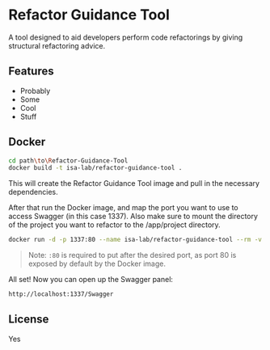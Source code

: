 # Refactor Guidance Tool
A tool designed to aid developers perform code refactorings by giving structural refactoring advice.

## Features
- Probably
- Some
- Cool
- Stuff

## Docker

```sh
cd path\to\Refactor-Guidance-Tool
docker build -t isa-lab/refactor-guidance-tool .
```

This will create the Refactor Guidance Tool image and pull in the necessary dependencies.

After that run the Docker image, and map the port you want to use to access Swagger (in this case 1337).
Also make sure to mount the directory of the project you want to refactor to the /app/project directory.

```sh
docker run -d -p 1337:80 --name isa-lab/refactor-guidance-tool --rm -v path/to/refactor/project:/app/project refactor-guidance-tool
```

> Note: `:80` is required to put after the desired port, as port 80 is exposed by default by the Docker image.

All set! Now you can open up the Swagger panel:

```sh
http://localhost:1337/Swagger
```

## License

Yes
